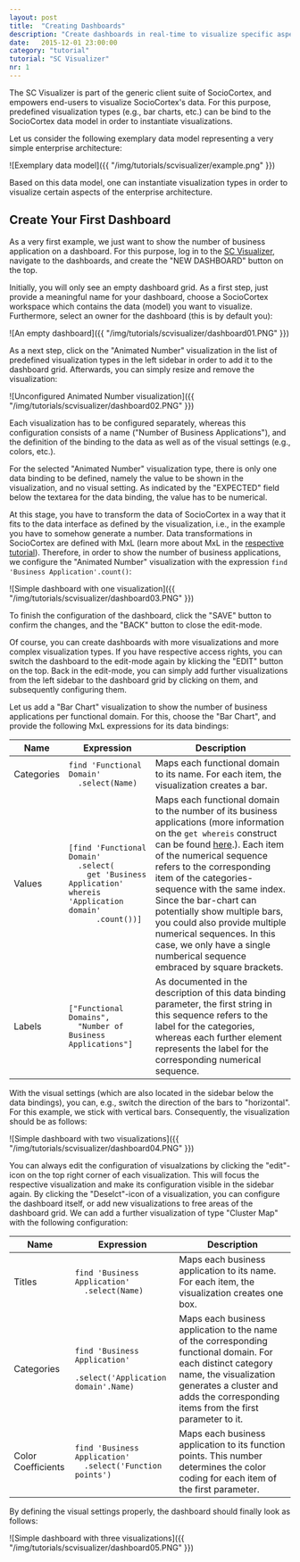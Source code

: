 ```yaml
---
layout: post
title:  "Creating Dashboards"
description: "Create dashboards in real-time to visualize specific aspects of the SocioCortex data model."
date:   2015-12-01 23:00:00
category: "tutorial"
tutorial: "SC Visualizer"
nr: 1
---
```


The SC Visualizer is part of the generic client suite of SocioCortex, and empowers end-users to visualize SocioCortex's data. For this purpose, predefined visualization types (e.g., bar charts, etc.) can be bind to the SocioCortex data model in order to instantiate visualizations.

Let us consider the following exemplary data model representing a very simple enterprise architecture:

![Exemplary data model]({{ "/img/tutorials/scvisualizer/example.png" }})

Based on this data model, one can instantiate visualization types in order to visualize certain aspects of the enterprise architecture. 

## Create Your First Dashboard

As a very first example, we just want to show the number of business application on a dashboard. For this purpose, log in to the [SC Visualizer](http://visualizer.sociocortex.com/), navigate to the dashboards, and create the "NEW DASHBOARD" button on the top.

Initially, you will only see an empty dashboard grid. As a first step, just provide a meaningful name for your dashboard, choose a SocioCortex workspace which contains the data (model) you want to visualize. Furthermore, select an owner for the dashboard (this is by default you):

![An empty dashboard]({{ "/img/tutorials/scvisualizer/dashboard01.PNG" }})

As a next step, click on the "Animated Number" visualization in the list of predefined visualization types in the left sidebar in order to add it to the dashboard grid. Afterwards, you can simply resize and remove the visualization:

![Unconfigured Animated Number visualization]({{ "/img/tutorials/scvisualizer/dashboard02.PNG" }})

Each visualization has to be configured separately, whereas this configuration consists of a name ("Number of Business Applications"), and the definition of the binding to the data as well as of the visual settings (e.g., colors, etc.).

For the selected "Animated Number" visualization type, there is only one data binding to be defined, namely the value to be shown in the visualization, and no visual setting. As indicated by the "EXPECTED" field below the textarea for the data binding, the value has to be numerical. 

At this stage, you have to transform the data of SocioCortex in a way that it fits to the data interface as defined by the visualization, i.e., in the example you have to somehow generate a number. Data transformations in SocioCortex are defined with MxL (learn more about MxL in the [respective tutorial](http://www.sociocortex.com/tutorial/2015/12/01/mxl01/)). Therefore, in order to show the number of business applications, we configure the "Animated Number" visualization with the expression `find 'Business Application'.count()`:

![Simple dashboard with one visualization]({{ "/img/tutorials/scvisualizer/dashboard03.PNG" }})

To finish the configuration of the dashboard, click the "SAVE" button to confirm the changes, and the "BACK" button to close the edit-mode.

Of course, you can create dashboards with more visualizations and more complex visualization types. If you have respective access rights, you can switch the dashboard to the edit-mode again by klicking the "EDIT" button on the top. Back in the edit-mode, you can simply add further visualizations from the left sidebar to the dashboard grid by clicking on them, and subsequently configuring them.

Let us add a "Bar Chart" visualization to show the number of business applications per functional domain. For this, choose the "Bar Chart", and provide the following MxL expressions for its data bindings:

| Name          | Expression                                                                                             | Description       |
| ------------- | ------------------------------------------------------------------------------------------------------ | ----------------- |
| Categories    | `find 'Functional Domain'`<br/>`  .select(Name)`                                                                | Maps each functional domain to its name. For each item, the visualization creates a bar. |
| Values        | `[find 'Functional Domain'`<br/>`  .select(`<br/>`    get 'Business Application' whereis 'Application domain'`<br/>`      .count())]`   | Maps each functional domain to the number of its business applications (more information on the `get whereis` construct can be found [here](http://www.sociocortex.com/tutorial/2015/12/01/mxl03/).). Each item of the numerical sequence refers to the corresponding item of the categories-sequence with the same index.<br/>Since the bar-chart can potentially show multiple bars, you could also provide multiple numerical sequences. In this case, we only have a single numberical sequence embraced by square brackets. |
| Labels        | `["Functional Domains",`<br/>`  "Number of Business Applications"]`                                            | As documented in the description of this data binding parameter, the first string in this sequence refers to the label for the categories, whereas each further element represents the label for the corresponding numerical sequence. |

With the visual settings (which are also located in the sidebar below the data bindings), you can, e.g., switch the direction of the bars to "horizontal". For this example, we stick with vertical bars. Consequently, the visualization should be as follows:

![Simple dashboard with two visualizations]({{ "/img/tutorials/scvisualizer/dashboard04.PNG" }})

You can always edit the configuration of visualzations by clicking the "edit"-icon on the top right corner of each visualization. This will focus the respective visualization and make its configuration visible in the sidebar again. By clicking the "Deselct"-icon of a visualization, you can configure the dashboard itself, or add new visualizations to free areas of the dashboard grid. We can add a further visualization of type "Cluster Map" with the following configuration:

| Name                | Expression                                                        | Description       |
| ------------------- | ----------------------------------------------------------------- | ----------------- |
| Titles              | `find 'Business Application'`<br/>`  .select(Name)`                        | Maps each business application to its name. For each item, the visualization creates one box. |
| Categories          | `find 'Business Application'`<br/>`  .select('Application domain'.Name)`   | Maps each business application to the name of the corresponding functional domain. For each distinct category name, the visualization generates a cluster and adds the corresponding items from the first parameter to it. |
| Color Coefficients  | `find 'Business Application'`<br/>`  .select('Function points')`           | Maps each business application to its function points. This number determines the color coding for each item of the first parameter. |

By defining the visual settings properly, the dashboard should finally look as follows:

![Simple dashboard with three visualizations]({{ "/img/tutorials/scvisualizer/dashboard05.PNG" }})